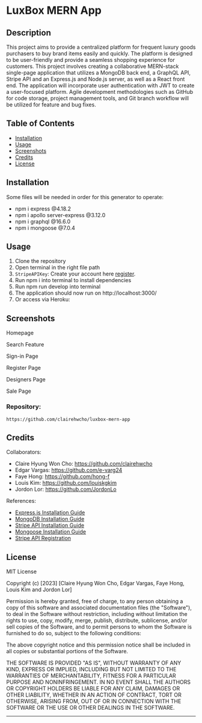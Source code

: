 # LuxBox MERN App

## Description
This project aims to provide a centralized platform for frequent luxury goods purchasers to buy brand items easily and quickly. The platform is designed to be user-friendly and provide a seamless shopping experience for customers. This project involves creating a collaborative MERN-stack single-page application that utilizes a MongoDB back end, a GraphQL API, Stripe API and an Express.js and Node.js server, as well as a React front end. The application will incorporate user authentication with JWT to create a user-focused platform. Agile development methodologies such as GitHub for code storage, project management tools, and Git branch workflow will be utilized for feature and bug fixes.

## Table of Contents

- [Installation](#installation)
- [Usage](#usage)
- [Screenshots](#screenshots)
- [Credits](#credits)
- [License](#license)

## Installation
Some files will be needed in order for this generator to operate:

- npm i express @4.18.2
- npm i apollo server-express @3.12.0
- npm i graphql @16.6.0
- npm i mongoose @7.0.4

## Usage
1. Clone the repository
2. Open terminal in the right file path
3. `StripeAPIKey`: Create your account here [register](https://dashboard.stripe.com/register).
4. Run npm i into terminal to install dependencies
5. Run npm run develop into terminal
6. The application should now run on http://localhost:3000/
7. Or access via Heroku: 


## Screenshots
Homepage


Search Feature


Sign-in Page


Register Page


Designers Page


Sale Page


### Repository:
```
https://github.com/clairehwcho/luxbox-mern-app
```

## Credits
Collaborators:
- Claire Hyung Won Cho: https://github.com/clairehwcho
- Edgar Vargas: https://github.com/e-varg24
- Faye Hong: https://github.com/hong-f
- Louis Kim: https://github.com/louiskgkim
- Jordon Lor: https://github.com/JordonLo


References:

- [Express.js Installation Guide](https://expressjs.com/en/starter/installing.html)
- [MongoDB Installation Guide](https://www.mongodb.com/try/download/community)
- [Stripe API Installation Guide](https://stripe.com/docs/keys)
- [Mongoose Installation Guide](https://mongoosejs.com/docs/)
- [Stripe API Registration](https://dashboard.stripe.com/register)


## License

MIT License

Copyright (c) [2023] [Claire Hyung Won Cho, Edgar Vargas, Faye Hong, Louis Kim and Jordon Lor]

Permission is hereby granted, free of charge, to any person obtaining a copy
of this software and associated documentation files (the "Software"), to deal
in the Software without restriction, including without limitation the rights
to use, copy, modify, merge, publish, distribute, sublicense, and/or sell
copies of the Software, and to permit persons to whom the Software is
furnished to do so, subject to the following conditions:

The above copyright notice and this permission notice shall be included in all
copies or substantial portions of the Software.

THE SOFTWARE IS PROVIDED "AS IS", WITHOUT WARRANTY OF ANY KIND, EXPRESS OR
IMPLIED, INCLUDING BUT NOT LIMITED TO THE WARRANTIES OF MERCHANTABILITY,
FITNESS FOR A PARTICULAR PURPOSE AND NONINFRINGEMENT. IN NO EVENT SHALL THE
AUTHORS OR COPYRIGHT HOLDERS BE LIABLE FOR ANY CLAIM, DAMAGES OR OTHER
LIABILITY, WHETHER IN AN ACTION OF CONTRACT, TORT OR OTHERWISE, ARISING FROM,
OUT OF OR IN CONNECTION WITH THE SOFTWARE OR THE USE OR OTHER DEALINGS IN THE
SOFTWARE.

---